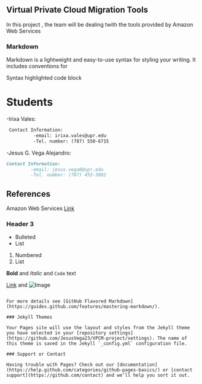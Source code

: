 ## Virtual Private Cloud Migration Tools

In this project , the team will be dealing twith the tools provided by Amazon Web Services  

### Markdown

Markdown is a lightweight and easy-to-use syntax for styling your writing. It includes conventions for

Syntax highlighted code block

# Students

 
  -Irixa Vales:
  ```markdown
   Contact Information:
            -email: irixa.vales@upr.edu
            -Tel. number: (787) 550-6715
   ``` 
 -Jesus G. Vega Alejandro:
   ```markdown
   Contact Information:
            -email: jesus.vega8@upr.edu
            -Tel. number: (787) 455-3892
   ```
## References
Amazon Web Services [Link](aws.amazon.com)
### Header 3

- Bulleted
- List

1. Numbered
2. List

**Bold** and _Italic_ and `Code` text

[Link](url) and ![Image](src)
```

For more details see [GitHub Flavored Markdown](https://guides.github.com/features/mastering-markdown/).

### Jekyll Themes

Your Pages site will use the layout and styles from the Jekyll theme you have selected in your [repository settings](https://github.com/JesusVega23/VPCM-project/settings). The name of this theme is saved in the Jekyll `_config.yml` configuration file.

### Support or Contact

Having trouble with Pages? Check out our [documentation](https://help.github.com/categories/github-pages-basics/) or [contact support](https://github.com/contact) and we’ll help you sort it out.
